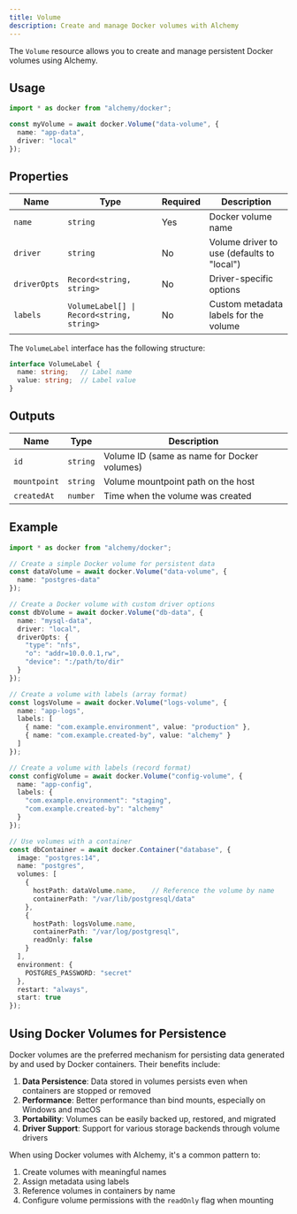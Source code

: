 ```yaml
---
title: Volume
description: Create and manage Docker volumes with Alchemy
---
```


The `Volume` resource allows you to create and manage persistent Docker volumes using Alchemy.

## Usage

```typescript
import * as docker from "alchemy/docker";

const myVolume = await docker.Volume("data-volume", {
  name: "app-data",
  driver: "local"
});
```

## Properties

| Name | Type | Required | Description |
|------|------|----------|-------------|
| `name` | `string` | Yes | Docker volume name |
| `driver` | `string` | No | Volume driver to use (defaults to "local") |
| `driverOpts` | `Record<string, string>` | No | Driver-specific options |
| `labels` | `VolumeLabel[] \| Record<string, string>` | No | Custom metadata labels for the volume |

The `VolumeLabel` interface has the following structure:
```typescript
interface VolumeLabel {
  name: string;   // Label name
  value: string;  // Label value
}
```

## Outputs

| Name | Type | Description |
|------|------|-------------|
| `id` | `string` | Volume ID (same as name for Docker volumes) |
| `mountpoint` | `string` | Volume mountpoint path on the host |
| `createdAt` | `number` | Time when the volume was created |

## Example

```typescript
import * as docker from "alchemy/docker";

// Create a simple Docker volume for persistent data
const dataVolume = await docker.Volume("data-volume", {
  name: "postgres-data"
});

// Create a Docker volume with custom driver options
const dbVolume = await docker.Volume("db-data", {
  name: "mysql-data",
  driver: "local",
  driverOpts: {
    "type": "nfs",
    "o": "addr=10.0.0.1,rw",
    "device": ":/path/to/dir"
  }
});

// Create a volume with labels (array format)
const logsVolume = await docker.Volume("logs-volume", {
  name: "app-logs",
  labels: [
    { name: "com.example.environment", value: "production" },
    { name: "com.example.created-by", value: "alchemy" }
  ]
});

// Create a volume with labels (record format)
const configVolume = await docker.Volume("config-volume", {
  name: "app-config",
  labels: {
    "com.example.environment": "staging",
    "com.example.created-by": "alchemy"
  }
});

// Use volumes with a container
const dbContainer = await docker.Container("database", {
  image: "postgres:14",
  name: "postgres",
  volumes: [
    {
      hostPath: dataVolume.name,    // Reference the volume by name
      containerPath: "/var/lib/postgresql/data"
    },
    {
      hostPath: logsVolume.name,
      containerPath: "/var/log/postgresql",
      readOnly: false
    }
  ],
  environment: {
    POSTGRES_PASSWORD: "secret"
  },
  restart: "always",
  start: true
});
```

## Using Docker Volumes for Persistence

Docker volumes are the preferred mechanism for persisting data generated by and used by Docker containers. Their benefits include:

1. **Data Persistence**: Data stored in volumes persists even when containers are stopped or removed
2. **Performance**: Better performance than bind mounts, especially on Windows and macOS
3. **Portability**: Volumes can be easily backed up, restored, and migrated
4. **Driver Support**: Support for various storage backends through volume drivers

When using Docker volumes with Alchemy, it's a common pattern to:
1. Create volumes with meaningful names
2. Assign metadata using labels
3. Reference volumes in containers by name
4. Configure volume permissions with the `readOnly` flag when mounting
